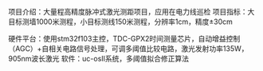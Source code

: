 项目介绍：大量程高精度脉冲式激光测距项目，应用在电力线巡检
项目指标：大目标测墙1000米测程，小目标测线150米测程，分辨率1cm，精度±30cm

硬件平台：使用stm32f103主控，TDC-GPX2时间测量芯片，自动增益控制（AGC）+自相关电路信号处理，可调多阈值比较电路，激光发射功率135W，905nm波长激光
软件：uc-osII系统，多阈值拟合修正算法
